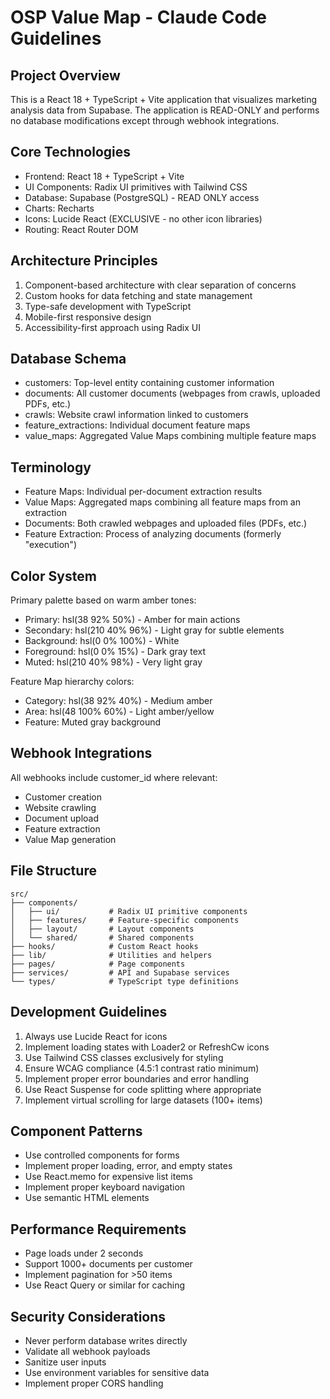 # OSP Value Map - Claude Code Guidelines

## Project Overview
This is a React 18 + TypeScript + Vite application that visualizes marketing analysis data from Supabase. The application is READ-ONLY and performs no database modifications except through webhook integrations.

## Core Technologies
- Frontend: React 18 + TypeScript + Vite
- UI Components: Radix UI primitives with Tailwind CSS
- Database: Supabase (PostgreSQL) - READ ONLY access
- Charts: Recharts
- Icons: Lucide React (EXCLUSIVE - no other icon libraries)
- Routing: React Router DOM

## Architecture Principles
1. Component-based architecture with clear separation of concerns
2. Custom hooks for data fetching and state management
3. Type-safe development with TypeScript
4. Mobile-first responsive design
5. Accessibility-first approach using Radix UI

## Database Schema
- customers: Top-level entity containing customer information
- documents: All customer documents (webpages from crawls, uploaded PDFs, etc.)
- crawls: Website crawl information linked to customers
- feature_extractions: Individual document feature maps
- value_maps: Aggregated Value Maps combining multiple feature maps

## Terminology
- Feature Maps: Individual per-document extraction results
- Value Maps: Aggregated maps combining all feature maps from an extraction
- Documents: Both crawled webpages and uploaded files (PDFs, etc.)
- Feature Extraction: Process of analyzing documents (formerly "execution")

## Color System
Primary palette based on warm amber tones:
- Primary: hsl(38 92% 50%) - Amber for main actions
- Secondary: hsl(210 40% 96%) - Light gray for subtle elements
- Background: hsl(0 0% 100%) - White
- Foreground: hsl(0 0% 15%) - Dark gray text
- Muted: hsl(210 40% 98%) - Very light gray

Feature Map hierarchy colors:
- Category: hsl(38 92% 40%) - Medium amber
- Area: hsl(48 100% 60%) - Light amber/yellow  
- Feature: Muted gray background

## Webhook Integrations
All webhooks include customer_id where relevant:
- Customer creation
- Website crawling
- Document upload
- Feature extraction
- Value Map generation

## File Structure
```
src/
├── components/
│   ├── ui/           # Radix UI primitive components
│   ├── features/     # Feature-specific components
│   ├── layout/       # Layout components
│   └── shared/       # Shared components
├── hooks/            # Custom React hooks
├── lib/              # Utilities and helpers
├── pages/            # Page components
├── services/         # API and Supabase services
└── types/            # TypeScript type definitions
```

## Development Guidelines
1. Always use Lucide React for icons
2. Implement loading states with Loader2 or RefreshCw icons
3. Use Tailwind CSS classes exclusively for styling
4. Ensure WCAG compliance (4.5:1 contrast ratio minimum)
5. Implement proper error boundaries and error handling
6. Use React Suspense for code splitting where appropriate
7. Implement virtual scrolling for large datasets (100+ items)

## Component Patterns
- Use controlled components for forms
- Implement proper loading, error, and empty states
- Use React.memo for expensive list items
- Implement proper keyboard navigation
- Use semantic HTML elements

## Performance Requirements
- Page loads under 2 seconds
- Support 1000+ documents per customer
- Implement pagination for >50 items
- Use React Query or similar for caching

## Security Considerations
- Never perform database writes directly
- Validate all webhook payloads
- Sanitize user inputs
- Use environment variables for sensitive data
- Implement proper CORS handling

